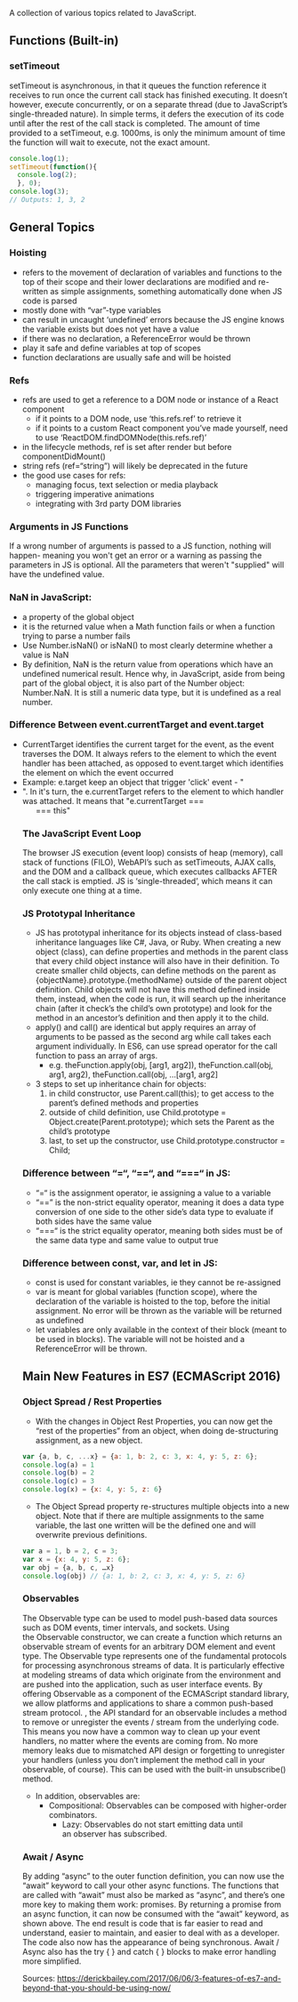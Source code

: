 A collection of various topics related to JavaScript.

## Functions (Built-in)

### setTimeout
setTimeout is asynchronous, in that it queues the function reference it receives to run once the current call stack has finished executing. It doesn’t however, execute concurrently, or on a separate thread (due to JavaScript’s single-threaded nature). In simple terms, it defers the execution of its code until after the rest of the call stack is completed. The amount of time provided to a setTimeout, e.g. 1000ms, is only the minimum amount of time the function will wait to execute, not the exact amount.
```javascript
console.log(1);
setTimeout(function(){
  console.log(2);
  }, 0);
console.log(3);
// Outputs: 1, 3, 2
```


## General Topics

### Hoisting
- refers to the movement of declaration of variables and functions to the top of their scope and their lower declarations are modified and re-written as simple assignments, something automatically done when JS code is parsed
- mostly done with “var”-type variables
- can result in uncaught ‘undefined’ errors because the JS engine knows the variable exists but does not yet have a value
- if there was no declaration, a ReferenceError would be thrown
- play it safe and define variables at top of scopes
- function declarations are usually safe and will be hoisted

### Refs
- refs are used to get a reference to a DOM node or instance of a React component
  - if it points to a DOM node, use ‘this.refs.ref’ to retrieve it
  - if it points to a custom React component you’ve made yourself, need to use ‘ReactDOM.findDOMNode(this.refs.ref)’
- in the lifecycle methods, ref is set after render but before componentDidMount()
- string refs (ref=“string”) will likely be deprecated in the future
- the good use cases for refs:
  - managing focus, text selection or media playback
  - triggering imperative animations
  - integrating with 3rd party DOM libraries

### Arguments in JS Functions
If a wrong number of arguments is passed to a JS function, nothing will happen- meaning you won't get an error or a warning as passing the parameters in JS is optional. All the parameters that weren't "supplied" will have the undefined value.

### NaN in JavaScript:
- a property of the global object
- it is the returned value when a Math function fails or when a function trying to parse a number fails
- Use Number.isNaN() or isNaN() to most clearly determine whether a value is NaN
- By definition, NaN is the return value from operations which have an undefined numerical result. Hence why, in JavaScript, aside from being part of the global object, it is also part of the Number object: Number.NaN. It is still a numeric data type, but it is undefined as a real number.

### Difference Between event.currentTarget and event.target
- CurrentTarget identifies the current target for the event, as the event traverses the DOM. It always refers to the element to which the event handler has been attached, as opposed to event.target which identifies the element on which the event occurred
- Example: e.target keep an object that trigger 'click' event - "<li>". In it's turn, the e.currentTarget refers to the element to which handler was attached. It means that "e.currentTarget === <ul> === this"

### The JavaScript Event Loop
The browser JS execution (event loop) consists of heap (memory), call stack of functions (FILO), WebAPI’s such as setTimeouts, AJAX calls, and the DOM and a callback queue, which executes callbacks AFTER the call stack is emptied. JS is ‘single-threaded’, which means it can only execute one thing at a time.

### JS Prototypal Inheritance
- JS has prototypal inheritance for its objects instead of class-based inheritance languages like C#, Java, or Ruby. When creating a new object (class), can define properties and methods in the parent class that every child object instance will also have in their definition. To create smaller child objects, can define methods on the parent as {objectName}.prototype.{methodName} outside of the parent object definition. Child objects will not have this method defined inside them, instead, when the code is run, it will search up the inheritance chain (after it check’s the child’s own prototype) and look for the method in an ancestor’s definition and then apply it to the child.
- apply() and call() are identical but apply requires an array of arguments to be passed as the second arg while call takes each argument individually. In ES6, can use spread operator for the call function to pass an array of args.
  - e.g. theFunction.apply(obj, [arg1, arg2]), theFunction.call(obj, arg1, arg2), theFunction.call(obj, …[arg1, arg2]
- 3 steps to set up inheritance chain for objects:
  1. in child constructor, use Parent.call(this); to get access to the parent’s defined methods and properties
  2. outside of child definition, use Child.prototype = Object.create(Parent.prototype); which sets the Parent as the child’s prototype
  3. last, to set up the constructor, use Child.prototype.constructor = Child;

### Difference between “=“, “==“, and “===“ in JS:
- “=“ is the assignment operator, ie assigning a value to a variable
- “==” is the non-strict equality operator, meaning it does a data type conversion of one side to the other side’s data type to evaluate if both sides have the same value
- “===“ is the strict equality operator, meaning both sides must be of the same data type and same value to output true

### Difference between const, var, and let in JS:
- const is used for constant variables, ie they cannot be re-assigned
- var is meant for global variables (function scope), where the declaration of the variable is hoisted to the top, before the initial assignment. No error will be thrown as the variable will be returned as undefined
- let variables are only available in the context of their block (meant to be used in blocks). The variable will not be hoisted and a ReferenceError will be thrown.


## Main New Features in ES7 (ECMAScript 2016)

### Object Spread / Rest Properties
- With the changes in Object Rest Properties, you can now get the “rest of the properties” from an object, when doing de-structuring assignment, as a new object.
```javascript
var {a, b, c, ...x} = {a: 1, b: 2, c: 3, x: 4, y: 5, z: 6};
console.log(a) = 1
console.log(b) = 2
console.log(c) = 3
console.log(x) = {x: 4, y: 5, z: 6}
```
- The Object Spread property re-structures multiple objects into a new object. Note that if there are multiple assignments to the same variable, the last one written will be the defined one and will overwrite previous definitions.
```javascript
var a = 1, b = 2, c = 3;
var x = {x: 4, y: 5, z: 6};
var obj = {a, b, c, …x}
console.log(obj) // {a: 1, b: 2, c: 3, x: 4, y: 5, z: 6}
```

### Observables
The Observable type can be used to model push-based data sources such as DOM events, timer intervals, and sockets. Using the Observable constructor, we can create a function which returns an observable stream of events for an arbitrary DOM element and event type. The Observable type represents one of the fundamental protocols for processing asynchronous streams of data. It is particularly effective at modeling streams of data which originate from the environment and are pushed into the application, such as user interface events. By offering Observable as a component of the ECMAScript standard library, we allow platforms and applications to share a common push-based stream protocol. , the API standard for an observable includes a method to remove or unregister the events / stream from the underlying code. This means you now have a common way to clean up your event handlers, no matter where the events are coming from. No more memory leaks due to mismatched API design or forgetting to unregister your handlers (unless you don’t implement the method call in your observable, of course). This can be used with the built-in unsubscribe() method.
- In addition, observables are:
  - Compositional: Observables can be composed with higher-order combinators.
	- Lazy: Observables do not start emitting data until an observer has subscribed.

### Await / Async
By adding “async” to the outer function definition, you can now use the “await” keyword to call your other async functions. The functions that are called with “await” must also be marked as “async”, and there’s one more key to making them work: promises. By returning a promise from an async function, it can now be consumed with the “await” keyword, as shown above. The end result is code that is far easier to read and understand, easier to maintain, and easier to deal with as a developer. The code also now has the appearance of being synchronous. Await / Async also has the try { } and catch { } blocks to make error handling more simplified.

Sources: https://derickbailey.com/2017/06/06/3-features-of-es7-and-beyond-that-you-should-be-using-now/
